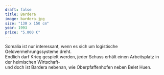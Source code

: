 ```yaml
---
draft: false
title: Bardera
image: bardera.jpg
size: "130 x 150 cm"
year: 1993
price: "5.000 €"
---
```

Somalia ist nur interessant, wenn es sich um logistische Geldvermehrungssysteme dreht.    
Endlich darf Krieg gespielt werden, jeder Schuss erhält einen Arbeitsplatz in der heimischen Wirtschaft-  
und doch ist Bardera nebenan, wie Oberpfaffenhofen neben Belet Huen.
